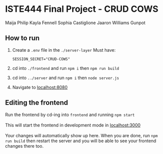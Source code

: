# ISTE444 Final Project - CRUD COWS
Maija Philip
Kayla Fennell
Sophia Castiglione
Jaaron Williams Gunpot


## How to run

1. Create a `.env` file in the `./server-layer`
    Must have: 
    ```
    SESSION_SECRET="CRUD-COWS"
    ```

2. cd into `./frontend` and run `npm i` then `npm run build`
3. cd into `../server` and run `npm i` then `node server.js`
4. Navigate to [localhost:8080](http://localhost:8080) 


## Editing the frontend

Run the frontend by cd-ing into `frontend` and running `npm start` \
\
This will start the frontend in development mode in [localhost:3000](http://localhost:3000)\
\
Your changes will automatically show up here. When you are done, run `npm run build` then restart the server and you will be able to see your frontend changes there too.